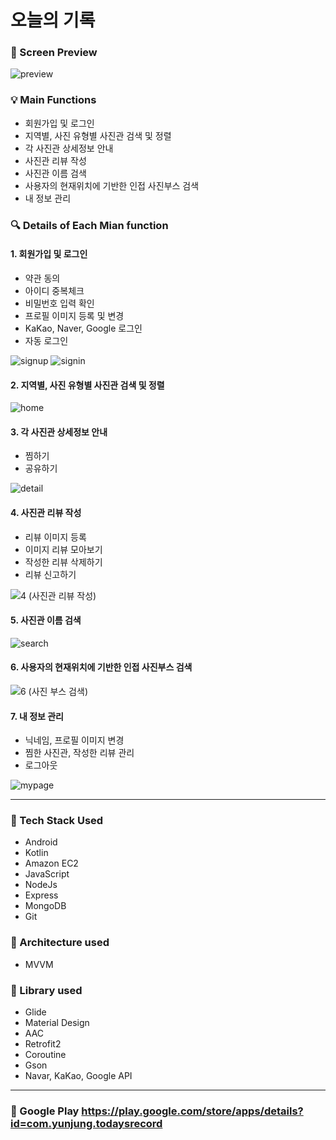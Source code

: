 # 오늘의 기록

### 👀 Screen Preview
![preview](https://user-images.githubusercontent.com/83576096/169955055-94c77bbf-6c44-41fe-a2ed-5287553e5408.PNG)

### 💡 Main Functions
* 회원가입 및 로그인
* 지역별, 사진 유형별 사진관 검색 및 정렬
* 각 사진관 상세정보 안내
* 사진관 리뷰 작성
* 사진관 이름 검색
* 사용자의 현재위치에 기반한 인접 사진부스 검색
* 내 정보 관리

### 🔍 Details of Each Mian function

#### 1. 회원가입 및 로그인
* 약관 동의
* 아이디 중복체크
* 비밀번호 입력 확인
* 프로필 이미지 등록 및 변경
* KaKao, Naver, Google 로그인
* 자동 로그인

![signup](https://user-images.githubusercontent.com/83576096/169966436-a0ba9560-46b5-44b6-bfac-89c624e08715.gif)
![signin](https://user-images.githubusercontent.com/83576096/169966883-8b0ef00c-3a45-4e1f-91ff-e93935a3a970.gif)

#### 2. 지역별, 사진 유형별 사진관 검색 및 정렬

![home](https://user-images.githubusercontent.com/83576096/169961142-d925aa53-1947-4272-86f4-78db95b28759.gif)

#### 3. 각 사진관 상세정보 안내
* 찜하기
* 공유하기

![detail](https://user-images.githubusercontent.com/83576096/169962045-c88ef46b-1ced-40ee-ad1e-ed0d224daa6b.gif)

#### 4. 사진관 리뷰 작성
* 리뷰 이미지 등록
* 이미지 리뷰 모아보기
* 작성한 리뷰 삭제하기
* 리뷰 신고하기

![4 (사진관 리뷰 작성)](https://user-images.githubusercontent.com/83576096/160557686-0652af75-cdfc-4c2e-ac45-d34994904842.gif)

#### 5. 사진관 이름 검색

![search](https://user-images.githubusercontent.com/83576096/169962667-55e880b8-0771-431a-a5b5-a5888e3feacd.gif)

#### 6. 사용자의 현재위치에 기반한 인접 사진부스 검색

![6 (사진 부스 검색)](https://user-images.githubusercontent.com/83576096/160558872-93db4294-71cb-440c-b19f-4d24a7bb2560.gif)

#### 7. 내 정보 관리
* 닉네임, 프로필 이미지 변경
* 찜한 사진관, 작성한 리뷰 관리
* 로그아웃

![mypage](https://user-images.githubusercontent.com/83576096/169963845-02ca9e78-4d2a-4e23-8820-9251428031f4.gif)

---
### 📌 Tech Stack Used
* Android
* Kotlin
* Amazon EC2
* JavaScript
* NodeJs
* Express
* MongoDB
* Git

### 📌 Architecture used
* MVVM 

### 📌 Library used
* Glide
* Material Design
* AAC
* Retrofit2
* Coroutine
* Gson
* Navar, KaKao, Google API

---
### 🔗 Google Play https://play.google.com/store/apps/details?id=com.yunjung.todaysrecord

